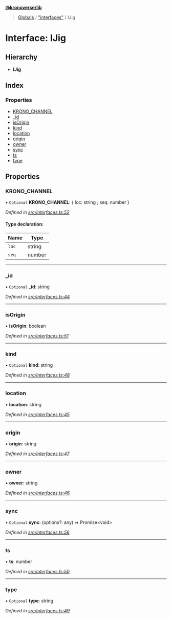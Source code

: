 **[@kronoverse/lib](../README.md)**

> [Globals](../globals.md) / ["interfaces"](../modules/_interfaces_.md) / IJig

# Interface: IJig

## Hierarchy

* **IJig**

## Index

### Properties

* [KRONO\_CHANNEL](_interfaces_.ijig.md#krono_channel)
* [\_id](_interfaces_.ijig.md#_id)
* [isOrigin](_interfaces_.ijig.md#isorigin)
* [kind](_interfaces_.ijig.md#kind)
* [location](_interfaces_.ijig.md#location)
* [origin](_interfaces_.ijig.md#origin)
* [owner](_interfaces_.ijig.md#owner)
* [sync](_interfaces_.ijig.md#sync)
* [ts](_interfaces_.ijig.md#ts)
* [type](_interfaces_.ijig.md#type)

## Properties

### KRONO\_CHANNEL

• `Optional` **KRONO\_CHANNEL**: { loc: string ; seq: number  }

*Defined in [src/interfaces.ts:52](https://github.com/kronoverse-inc/krono-lib/blob/95ea605/src/interfaces.ts#L52)*

#### Type declaration:

Name | Type |
------ | ------ |
`loc` | string |
`seq` | number |

___

### \_id

• `Optional` **\_id**: string

*Defined in [src/interfaces.ts:44](https://github.com/kronoverse-inc/krono-lib/blob/95ea605/src/interfaces.ts#L44)*

___

### isOrigin

•  **isOrigin**: boolean

*Defined in [src/interfaces.ts:51](https://github.com/kronoverse-inc/krono-lib/blob/95ea605/src/interfaces.ts#L51)*

___

### kind

• `Optional` **kind**: string

*Defined in [src/interfaces.ts:48](https://github.com/kronoverse-inc/krono-lib/blob/95ea605/src/interfaces.ts#L48)*

___

### location

•  **location**: string

*Defined in [src/interfaces.ts:45](https://github.com/kronoverse-inc/krono-lib/blob/95ea605/src/interfaces.ts#L45)*

___

### origin

•  **origin**: string

*Defined in [src/interfaces.ts:47](https://github.com/kronoverse-inc/krono-lib/blob/95ea605/src/interfaces.ts#L47)*

___

### owner

•  **owner**: string

*Defined in [src/interfaces.ts:46](https://github.com/kronoverse-inc/krono-lib/blob/95ea605/src/interfaces.ts#L46)*

___

### sync

• `Optional` **sync**: (options?: any) => Promise\<void>

*Defined in [src/interfaces.ts:56](https://github.com/kronoverse-inc/krono-lib/blob/95ea605/src/interfaces.ts#L56)*

___

### ts

•  **ts**: number

*Defined in [src/interfaces.ts:50](https://github.com/kronoverse-inc/krono-lib/blob/95ea605/src/interfaces.ts#L50)*

___

### type

• `Optional` **type**: string

*Defined in [src/interfaces.ts:49](https://github.com/kronoverse-inc/krono-lib/blob/95ea605/src/interfaces.ts#L49)*
